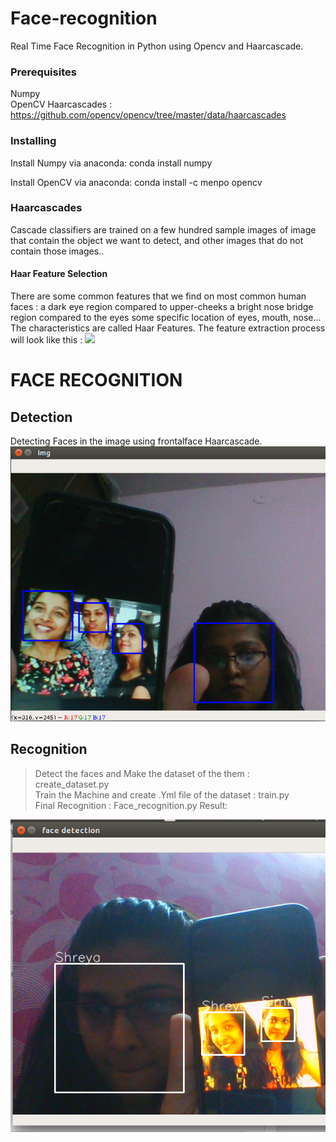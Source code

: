 # Face-recognition

Real Time Face Recognition in Python using Opencv and Haarcascade.

### Prerequisites

Numpy</br>
OpenCV
Haarcascades : https://github.com/opencv/opencv/tree/master/data/haarcascades

### Installing

Install Numpy via anaconda:
conda install numpy

Install OpenCV via anaconda:
conda install -c menpo opencv

### Haarcascades
Cascade classifiers are trained on a few hundred sample images of image that contain the object we want to detect, and other images that do not contain those images.. 
#### Haar Feature Selection
There are some common features that we find on most common human faces :
  a dark eye region compared to upper-cheeks
  a bright nose bridge region compared to the eyes
  some specific location of eyes, mouth, nose…
The characteristics are called Haar Features. The feature extraction process will look like this :
<img src="https://maelfabien.github.io/assets/images/haar.jpg" />

# FACE RECOGNITION
## Detection
Detecting Faces in the image using frontalface Haarcascade.
<img src="images/detect.png" />
## Recognition
  > Detect the faces and Make the dataset of the them : create_dataset.py <br>
  > Train the Machine and create .Yml file of the dataset : train.py <br>
  > Final Recognition : Face_recognition.py
 Result: 
 <img src="images/recognise.png" />
